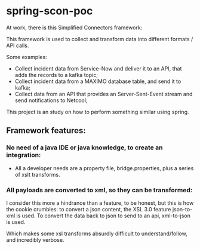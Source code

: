 # spring-scon-poc
At work, there is this Simplified Connectors framework:

This framework is used to collect and transform data into different formats / API calls. 

Some examples: 
* Collect incident data from Service-Now and deliver it to an API, that adds the records to a kafka topic;
* Collect incident data from a MAXIMO database table, and send it to kafka;
* Collect data from an API that provides an Server-Sent-Event stream and send notifications to Netcool;

This project is an study on how to perform something similar using spring.

## Framework features:
### No need of a java IDE or java knowledge, to create an integration:
* All a developer needs are a property file, bridge.properties, plus a series of xslt transforms.
### All payloads are converted to xml, so they can be transformed:
I consider this more a hindrance than a feature, to be honest, but this is how the cookie crumbles: to convert a json content, 
the XSL 3.0 feature json-to-xml is used. To convert the data back to json to send to an api, xml-to-json is used.

Which makes some xsl transforms absurdly difficult to understand/follow, and incredibly verbose.



